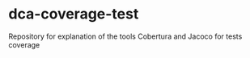 # dca-coverage-test
Repository for explanation of the tools Cobertura and Jacoco for tests coverage

